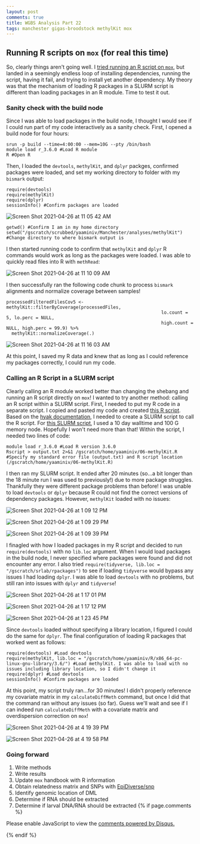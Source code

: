 ```yaml
---
layout: post
comments: true
title: WGBS Analysis Part 22
tags: manchester gigas-broodstock methylKit mox
---
```


## Running R scripts on `mox` (for real this time)

So, clearly things aren't going well. I [tried running an R script on `mox`](https://yaaminiv.github.io/WGBS-Analysis-Part21/), but landed in a seemingly endless loop of installing dependencies, running the script, having it fail, and trying to install yet another dependency. My theory was that the mechanism of loading R packages in a SLURM script is different than loading packages in an R module. Time to test it out.

### Sanity check with the build node

Since I was able to load packages in the build node, I thought I would see if I could run part of my code interactively as a sanity check. First, I opened a build node for four hours:

```
srun -p build --time=4:00:00 --mem=10G --pty /bin/bash
module load r_3.6.0 #Load R module
R #Open R
```

Then, I loaded the `devtools`, `methylKit`, and `dplyr` packges, confirmed packages were loaded, and set my working directory to folder with my `bismark` output:

```{r}
require(devtools)
require(methylKit)
require(dplyr)
sessionInfo() #Confirm packages are loaded
```

![Screen Shot 2021-04-26 at 11 05 42 AM](https://user-images.githubusercontent.com/22335838/116159731-997f3f00-a6a5-11eb-9ad5-60ddb1e24d3b.png)

```{r}
getwd() #Confirm I am in my home directory
setwd("/gscratch/scrubbed/yaaminiv/Manchester/analyses/methylKit") #Change directory to where bismark output is
```

I then started running code to confirm that `methylKit` and `dplyr` R commands would work as long as the packages were loaded. I was able to quickly read files into R with `methRead`:

![Screen Shot 2021-04-26 at 11 10 09 AM](https://user-images.githubusercontent.com/22335838/116159809-c2073900-a6a5-11eb-9cae-7a4065ca5d4c.png)

I then successfully ran the following code chunk to process `bismark` alignments and normalize coverage between samples!

```{r}
processedFilteredFilesCov5 <- methylKit::filterByCoverage(processedFiles,
                                                          lo.count = 5, lo.perc = NULL,
                                                          high.count = NULL, high.perc = 99.9) %>%
  methylKit::normalizeCoverage(.)
```

![Screen Shot 2021-04-26 at 11 16 03 AM](https://user-images.githubusercontent.com/22335838/116159877-dea37100-a6a5-11eb-9a57-14d56837c5cb.png)

At this point, I saved my R data and knew that as long as I could reference my packages correctly, I could run my code.

### Calling an R Script in a SLURM script

Clearly calling an R module worked better than changing the shebang and running an R script directly on `mox`! I wanted to try another method: calling an R script within a SLURM script. First, I needed to put my R code in a separate script. I copied and pasted my code and created [this R script](https://github.com/RobertsLab/project-gigas-oa-meth/blob/master/code/06-methylKit.R). Based on the [hyak documentation](https://wiki.cac.washington.edu/display/hyakusers/Hyak+R+programming), I needed to create a SLURM script to call the R script. For [this SLURM script](https://github.com/RobertsLab/project-gigas-oa-meth/blob/master/code/06-methylKit-SLURM.sh), I used a 10 day walltime and 100 G memory node. Hopefully I won't need more than that! Within the script, I needed two lines of code:

```
module load r_3.6.0 #Load R version 3.6.0
Rscript > output.txt 2>&1 /gscratch/home/yaaminiv/06-methylKit.R #Specify my standard error file (output.txt) and R script location (/gscratch/home/yaaminiv/06-methylKit.R)
```

I then ran my SLURM script. It ended after 20 minutes (so...a bit longer than the 18 minute run I was used to previously!) due to more package struggles. Thankfully they were different package problems than before! I was unable to load `devtools` or `dplyr` because R could not find the correct versions of dependency packages. However, `methylKit` loaded with no issues:

![Screen Shot 2021-04-26 at 1 09 12 PM](https://user-images.githubusercontent.com/22335838/116161499-b406e780-a6a8-11eb-968d-750cddcdfd8f.png)

![Screen Shot 2021-04-26 at 1 09 29 PM](https://user-images.githubusercontent.com/22335838/116161501-b49f7e00-a6a8-11eb-89ae-9b0dc6e70d62.png)

![Screen Shot 2021-04-26 at 1 09 39 PM](https://user-images.githubusercontent.com/22335838/116161502-b5381480-a6a8-11eb-8ae7-6fa5458bcbec.png)

I finagled with how I loaded packages in my R script and decided to run `require(devtools)` with no `lib.loc` argument. When I would load packages in the build node, I never specified where packages were found and did not encounter any error. I also tried `require(tidyverse, lib.loc = "/gscratch/srlab/rpackages")` to see if loading `tidyverse` would bypass any issues I had loading `dplyr`. I was able to load `devtools` with no problems, but still ran into issues with `dplyr` and `tidyverse`!

![Screen Shot 2021-04-26 at 1 17 01 PM](https://user-images.githubusercontent.com/22335838/116161851-650d8200-a6a9-11eb-917a-8c59d055ec01.png)

![Screen Shot 2021-04-26 at 1 17 12 PM](https://user-images.githubusercontent.com/22335838/116161852-663eaf00-a6a9-11eb-9f42-f84c3eeddde6.png)

![Screen Shot 2021-04-26 at 1 23 45 PM](https://user-images.githubusercontent.com/22335838/116161854-663eaf00-a6a9-11eb-942f-3f6303898a66.png)

Since `devtools` loaded without specifying a library location, I figured I could do the same for `dplyr`. The final configuration of loading R packages that worked went as follows:

```{r}
require(devtools) #Load devtools
require(methylKit, lib.loc = "/gscratch/home/yaaminiv/R/x86_64-pc-linux-gnu-library/3.6/") #Load methylKit. I was able to load with no issues including library location, so I didn't change it
require(dplyr) #Load devtools
sessionInfo() #Confirm packages are loaded
```

At this point, my script truly ran...for 30 minutes! I didn't properly reference my covariate matrix in my `calculateDiffMeth` command, but once I did that the command ran without any issues (so far). Guess we'll wait and see if I can indeed run `calculateDiffMeth` with a covariate matrix and overdispersion correction on `mox`!

![Screen Shot 2021-04-26 at 4 19 39 PM](https://user-images.githubusercontent.com/22335838/116162770-4e682a80-a6ab-11eb-922e-ae1c2eec34bc.png)

![Screen Shot 2021-04-26 at 4 19 58 PM](https://user-images.githubusercontent.com/22335838/116162765-4d36fd80-a6ab-11eb-92f1-3a64c6ffa990.png)

### Going forward

1. Write methods
3. Write results
2. Update `mox` handbook with R information
2. Obtain relatedness matrix and SNPs with [EpiDiverse/snp](https://github.com/EpiDiverse/snp)
4. Identify genomic location of DML
2. Determine if RNA should be extracted
3. Determine if larval DNA/RNA should be extracted
{% if page.comments %}

<div id="disqus_thread"></div>
<script>

/**
*  RECOMMENDED CONFIGURATION VARIABLES: EDIT AND UNCOMMENT THE SECTION BELOW TO INSERT DYNAMIC VALUES FROM YOUR PLATFORM OR CMS.
*  LEARN WHY DEFINING THESE VARIABLES IS IMPORTANT: https://disqus.com/admin/universalcode/#configuration-variables*/
/*
var disqus_config = function () {
this.page.url = PAGE_URL;  // Replace PAGE_URL with your page's canonical URL variable
this.page.identifier = PAGE_IDENTIFIER; // Replace PAGE_IDENTIFIER with your page's unique identifier variable
};
*/
(function() { // DON'T EDIT BELOW THIS LINE
var d = document, s = d.createElement('script');
s.src = 'https://the-responsible-grad-student.disqus.com/embed.js';
s.setAttribute('data-timestamp', +new Date());
(d.head || d.body).appendChild(s);
})();
</script>
<noscript>Please enable JavaScript to view the <a href="https://disqus.com/?ref_noscript">comments powered by Disqus.</a></noscript>

{% endif %}

<script id="dsq-count-scr" src="//the-responsible-grad-student.disqus.com/count.js" async></script>
